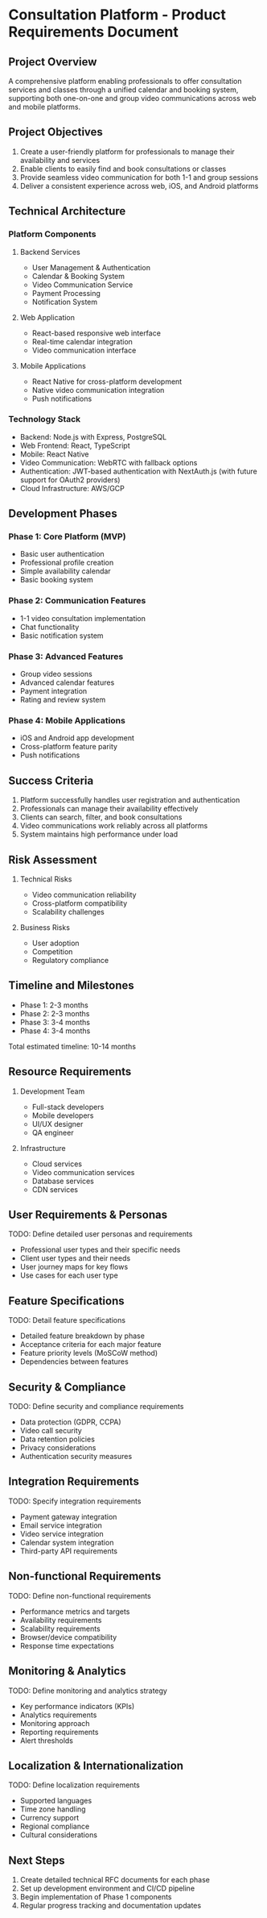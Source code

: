 # Consultation Platform - Product Requirements Document

## Project Overview
A comprehensive platform enabling professionals to offer consultation services and classes through a unified calendar and booking system, supporting both one-on-one and group video communications across web and mobile platforms.

## Project Objectives
1. Create a user-friendly platform for professionals to manage their availability and services
2. Enable clients to easily find and book consultations or classes
3. Provide seamless video communication for both 1-1 and group sessions
4. Deliver a consistent experience across web, iOS, and Android platforms

## Technical Architecture

### Platform Components
1. Backend Services
   - User Management & Authentication
   - Calendar & Booking System
   - Video Communication Service
   - Payment Processing
   - Notification System

2. Web Application
   - React-based responsive web interface
   - Real-time calendar integration
   - Video communication interface

3. Mobile Applications
   - React Native for cross-platform development
   - Native video communication integration
   - Push notifications

### Technology Stack
- Backend: Node.js with Express, PostgreSQL
- Web Frontend: React, TypeScript
- Mobile: React Native
- Video Communication: WebRTC with fallback options
- Authentication: JWT-based authentication with NextAuth.js (with future support for OAuth2 providers)
- Cloud Infrastructure: AWS/GCP

## Development Phases

### Phase 1: Core Platform (MVP)
- Basic user authentication
- Professional profile creation
- Simple availability calendar
- Basic booking system

### Phase 2: Communication Features
- 1-1 video consultation implementation
- Chat functionality
- Basic notification system

### Phase 3: Advanced Features
- Group video sessions
- Advanced calendar features
- Payment integration
- Rating and review system

### Phase 4: Mobile Applications
- iOS and Android app development
- Cross-platform feature parity
- Push notifications

## Success Criteria
1. Platform successfully handles user registration and authentication
2. Professionals can manage their availability effectively
3. Clients can search, filter, and book consultations
4. Video communications work reliably across all platforms
5. System maintains high performance under load

## Risk Assessment
1. Technical Risks
   - Video communication reliability
   - Cross-platform compatibility
   - Scalability challenges

2. Business Risks
   - User adoption
   - Competition
   - Regulatory compliance

## Timeline and Milestones
- Phase 1: 2-3 months
- Phase 2: 2-3 months
- Phase 3: 3-4 months
- Phase 4: 3-4 months

Total estimated timeline: 10-14 months

## Resource Requirements
1. Development Team
   - Full-stack developers
   - Mobile developers
   - UI/UX designer
   - QA engineer

2. Infrastructure
   - Cloud services
   - Video communication services
   - Database services
   - CDN services

## User Requirements & Personas
TODO: Define detailed user personas and requirements
- Professional user types and their specific needs
- Client user types and their needs
- User journey maps for key flows
- Use cases for each user type

## Feature Specifications
TODO: Detail feature specifications
- Detailed feature breakdown by phase
- Acceptance criteria for each major feature
- Feature priority levels (MoSCoW method)
- Dependencies between features

## Security & Compliance
TODO: Define security and compliance requirements
- Data protection (GDPR, CCPA)
- Video call security
- Data retention policies
- Privacy considerations
- Authentication security measures

## Integration Requirements
TODO: Specify integration requirements
- Payment gateway integration
- Email service integration
- Video service integration
- Calendar system integration
- Third-party API requirements

## Non-functional Requirements
TODO: Define non-functional requirements
- Performance metrics and targets
- Availability requirements
- Scalability requirements
- Browser/device compatibility
- Response time expectations

## Monitoring & Analytics
TODO: Define monitoring and analytics strategy
- Key performance indicators (KPIs)
- Analytics requirements
- Monitoring approach
- Reporting requirements
- Alert thresholds

## Localization & Internationalization
TODO: Define localization requirements
- Supported languages
- Time zone handling
- Currency support
- Regional compliance
- Cultural considerations

## Next Steps
1. Create detailed technical RFC documents for each phase
2. Set up development environment and CI/CD pipeline
3. Begin implementation of Phase 1 components
4. Regular progress tracking and documentation updates 